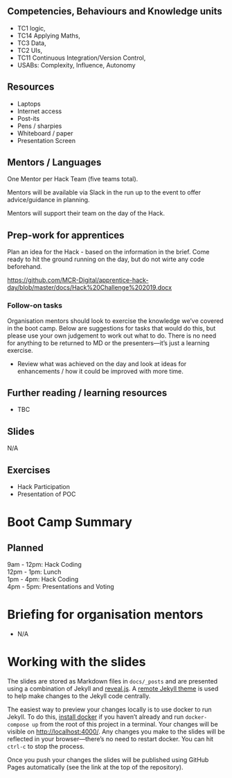 <!--- ORGANISER THINGS TO CONSIDER 
- Which technical competencies, behaviours and knowledge module topics does the bootcamp cover/meet
- Structuring retros so that they can inform thinking for individual's personal learning records (off the job training record tab in their learning logs)
- Introducing some sort of test or quiz on basic concept learning points from the bootcamp to validate that they have taken stuff in, and provide organisation mentors with results to help them focus follow ups
--->

## Competencies, Behaviours and Knowledge units

* TC1 logic, 
* TC14 Applying Maths, 
* TC3 Data, 
* TC2 UIs, 
* TC11 Continuous Integration/Version Control, 
* USABs: Complexity, Influence, Autonomy

## Resources 

* Laptops
* Internet access
* Post-its
* Pens / sharpies
* Whiteboard / paper
* Presentation Screen

## Mentors / Languages
 
One Mentor per Hack Team (five teams total).

Mentors will be available via Slack in the run up to the event to offer advice/guidance in planning.

Mentors will support their team on the day of the Hack.

## Prep-work for apprentices

Plan an idea for the Hack - based on the information in the brief. Come ready to hit the ground running on the day, but do not wirte any code beforehand. 

https://github.com/MCR-Digital/apprentice-hack-day/blob/master/docs/Hack%20Challenge%202019.docx

### Follow-on tasks

Organisation mentors should look to exercise the knowledge we’ve covered in the boot camp. Below are suggestions for tasks that would do this, but please use your own judgement to work out what to do. There is no need for anything to be returned to MD or the presenters—it’s just a learning exercise.

* Review what was achieved on the day and look at ideas for enhancements / how it could be improved with more time. 

## Further reading / learning resources

<!--- For end of boot camp: Signposting for apprentices self study, further learning, online resources, practice etc. --->

* TBC
 
## Slides

N/A

## Exercises

* Hack Participation
* Presentation of POC
<!--- 
* Setting up CI?
* Branching and creating Pull Requests?
* Resolving, tracing, telneting?
---> 

# Boot Camp Summary


## Planned

9am - 12pm: Hack Coding\
12pm - 1pm: Lunch\
1pm - 4pm: Hack Coding\
4pm - 5pm: Presentations and Voting


# Briefing for organisation mentors

* N/A

# Working with the slides

The slides are stored as Markdown files in `docs/_posts` and are presented using a combination of Jekyll and [reveal.js](https://revealjs.com/#/). A [remote Jekyll theme](https://github.com/autotraderuk/jekyll-revealjs) is used to help make changes to the Jekyll code centrally.

The easiest way to preview your changes locally is to use docker to run Jekyll. To do this, [install docker](https://www.docker.com/get-started) if you haven’t already and run `docker-compose up` from the root of this project in a terminal. Your changes will be visible on <http://localhost:4000/>. Any changes you make to the slides will be reflected in your browser—there’s no need to restart docker. You can hit `ctrl-c` to stop the process.

Once you push your changes the slides will be published using GitHub Pages automatically (see the link at the top of the repository).
